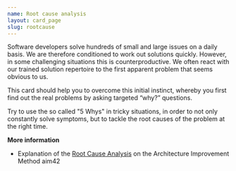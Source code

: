 ```yaml
---
name: Root cause analysis
layout: card_page
slug: rootcause
---
```

Software developers solve hundreds of small and large issues on a daily basis. We are therefore conditioned to work out solutions quickly. However, in some challenging situations this is counterproductive. We often react with our trained solution repertoire to the first apparent problem that seems obvious to us.

This card should help you to overcome this initial instinct, whereby you first find out the real problems by asking targeted <q>why?</q> questions.

Try to use the so called "5 Whys" in tricky situations, in order to not only constantly solve symptoms, but to tackle the root causes of the problem at the right time.

**More information**

* Explanation of the [Root Cause Analysis](https://aim42.github.io/#Root-Cause-Analysis) on the Architecture Improvement Method aim42